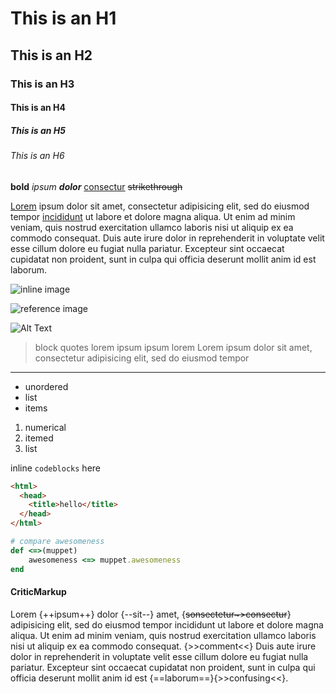 # This is an H1

## This is an H2

### This is an H3

#### This is an H4

##### This is an H5

###### This is an H6

**bold** _ipsum_ _**dolor**_ [consectur][1] ~~strikethrough~~

[Lorem](http://example.com) ipsum dolor sit amet, consectetur adipisicing elit,
sed do eiusmod tempor [incididunt][2] ut labore et dolore magna aliqua. Ut enim ad
minim veniam, quis nostrud exercitation ullamco laboris nisi ut aliquip ex ea
commodo consequat. Duis aute irure dolor in reprehenderit in voluptate velit
esse cillum dolore eu fugiat nulla pariatur. Excepteur sint occaecat cupidatat
non proident, sunt in culpa qui officia deserunt mollit anim id est laborum.

![inline image](http://placehold.it/100x100)

![reference image][3]

![Alt Text](image.jpeg "Title text")

> block quotes lorem ipsum ipsum lorem
> Lorem ipsum dolor sit amet, consectetur adipisicing elit, sed do eiusmod tempor

---

<!-- comment  -->

- unordered
- list
- items

1. numerical
2. itemed
3. list

inline `codeblocks` here

```html
<html>
  <head>
    <title>hello</title>
  </head>
</html>
```

```ruby
# compare awesomeness
def <=>(muppet)
	awesomeness <=> muppet.awesomeness
end
```

#### CriticMarkup

Lorem {++ipsum++} dolor {--sit--} amet, {~~sonsectetur~>consectur~~} adipisicing
elit, sed do eiusmod tempor incididunt ut labore et dolore magna aliqua. Ut
enim ad minim veniam, quis nostrud exercitation ullamco laboris nisi ut
aliquip ex ea commodo consequat. {>>comment<<} Duis aute irure dolor in
reprehenderit in voluptate velit esse cillum dolore eu fugiat nulla pariatur.
Excepteur sint occaecat cupidatat non proident, sunt in culpa qui officia
deserunt mollit anim id est {==laborum==}{>>confusing<<}.

[1]: http://example.com/1
[2]: http://example.com/2
[3]: http://placehold.it/200x200
